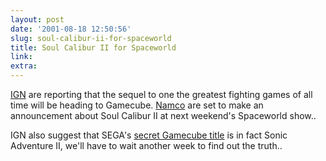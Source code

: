 ```yaml
---
layout: post
date: '2001-08-18 12:50:56'
slug: soul-calibur-ii-for-spaceworld
title: Soul Calibur II for Spaceworld
link: 
extra: 
---
```


[IGN](http://cube.ign.com/news/37512.html) are reporting that the sequel to one the greatest fighting games of all time will be heading to Gamecube. [Namco](http://www.namco.co.jp/) are set to make an announcement about Soul Calibur II at next weekend's Spaceworld show..

IGN also suggest that SEGA's [secret Gamecube title](http://cube.ign.com/news/37499.html) is in fact Sonic Adventure II, we'll have to wait another week to find out the truth..
